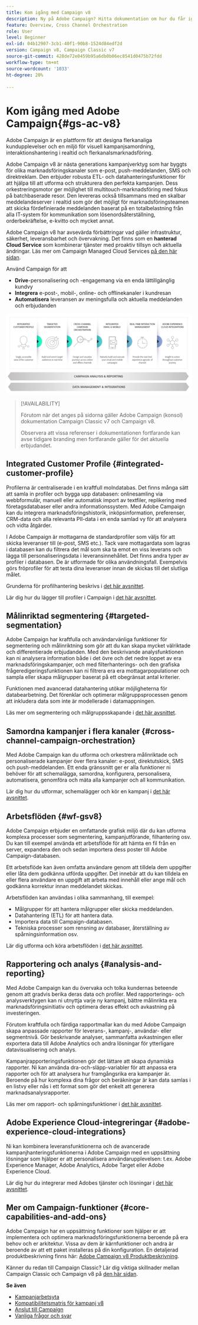 ```yaml
---
title: Kom igång med Campaign v8
description: Ny på Adobe Campaign? Hitta dokumentation om hur du får igång din programvara och var du ska börja med gränssnittet.
feature: Overview, Cross Channel Orchestration
role: User
level: Beginner
exl-id: 04b12907-3cb1-40f1-90b8-1524d84edf2d
version: Campaign v8, Campaign Classic v7
source-git-commit: 428de72e0459b95a6db0b06ec8541d0475b72fdd
workflow-type: tm+mt
source-wordcount: '1033'
ht-degree: 20%

---
```


# Kom igång med Adobe Campaign{#gs-ac-v8}

Adobe Campaign är en plattform för att designa flerkanaliga kundupplevelser och en miljö för visuell kampanjsamordning, interaktionshantering i realtid och flerkanalsmarknadsföring.

Adobe Campaign v8 är nästa generations kampanjverktyg som har byggts för olika marknadsföringskanaler som e-post, push-meddelanden, SMS och direktreklam. Den erbjuder robusta ETL- och datahanteringsfunktioner för att hjälpa till att utforma och strukturera den perfekta kampanjen. Dess orkestreringsmotor ger möjlighet till multitouch-marknadsföring med fokus på batchbaserade resor. Den levereras också tillsammans med en skalbar meddelandeserver i realtid som gör det möjligt för marknadsföringsteamen att skicka fördefinierade meddelanden baserat på en totalbelastning från alla IT-system för kommunikation som lösenordsåterställning, orderbekräftelse, e-kvitto och mycket annat.

Adobe Campaign v8 har avsevärda förbättringar vad gäller infrastruktur, säkerhet, leveransbarhet och övervakning. Det finns som en **hanterad Cloud Service** som kombinerar tjänster med proaktiv tillsyn och aktuella ändringar. Läs mer om Campaign Managed Cloud Services [på den här sidan](whats-new.md#acms-desc).

Använd Campaign för att

* **Drive**-personalisering och -engagemang via en enda lättillgänglig kundvy
* **Integrera** e-post-, mobil-, online- och offlinekanaler i kundresan
* **Automatisera** leveransen av meningsfulla och aktuella meddelanden och erbjudanden

![](assets/do-not-localize/ac-capabilities.png)


>[!AVAILABILITY]
>
>Förutom när det anges på sidorna gäller Adobe Campaign (konsol) dokumentation Campaign Classic v7 och Campaign v8.
>
>Observera att vissa referenser i dokumentationen fortfarande kan avse tidigare branding men fortfarande gäller för det aktuella erbjudandet.

## Integrated Customer Profile {#integrated-customer-profile}

Profilerna är centraliserade i en kraftfull molndatabas. Det finns många sätt att samla in profiler och bygga upp databasen: onlinesamling via webbformulär, manuell eller automatisk import av textfiler, replikering med företagsdatabaser eller andra informationssystem. Med Adobe Campaign kan du integrera marknadsföringshistorik, inköpsinformation, preferenser, CRM-data och alla relevanta PII-data i en enda samlad vy för att analysera och vidta åtgärder.

I Adobe Campaign är mottagarna de standardprofiler som väljs för att skicka leveranser till (e-post, SMS etc.). Tack vare mottagardata som lagras i databasen kan du filtrera det mål som ska ta emot en viss leverans och lägga till personaliseringsdata i leveransinnehållet. Det finns andra typer av profiler i databasen. De är utformade för olika användningsfall. Exempelvis görs fröprofiler för att testa dina leveranser innan de skickas till det slutliga målet.

Grunderna för profilhantering beskrivs i [det här avsnittet](audiences.md).

Lär dig hur du lägger till profiler i Campaign i [det här avsnittet](import.md).

## Målinriktad segmentering {#targeted-segmentation}

Adobe Campaign har kraftfulla och användarvänliga funktioner för segmentering och målinriktning som gör att du kan skapa mycket välriktade och differentierade erbjudanden. Med den beskrivande analysfunktionen kan ni analysera information både i det övre och det nedre loppet av era marknadsföringskampanjer, och med filterhanterings- och den grafiska frågeredigeringsfunktionen kan ni filtrera era era mottagarpopulationer och sampla eller skapa målgrupper baserat på ett obegränsat antal kriterier.

Funktionen med avancerad datahantering utökar möjligheterna för databearbetning. Det förenklar och optimerar målgruppsprocessen genom att inkludera data som inte är modellerade i datamappningen.

Läs mer om segmentering och målgruppsskapande i [det här avsnittet](audiences.md).

## Samordna kampanjer i flera kanaler {#cross-channel-campaign-orchestration}

Med Adobe Campaign kan du utforma och orkestrera målinriktade och personaliserade kampanjer över flera kanaler: e-post, direktutskick, SMS och push-meddelanden. Ett enda gränssnitt ger er alla funktioner ni behöver för att schemalägga, samordna, konfigurera, personalisera, automatisera, genomföra och mäta alla kampanjer och all kommunikation.

Lär dig hur du utformar, schemalägger och kör en kampanj i [det här avsnittet](campaigns.md).

## Arbetsflöden {#wf-gsv8}

Adobe Campaign erbjuder en omfattande grafisk miljö där du kan utforma komplexa processer som segmentering, kampanjutförande, filhantering osv. Du kan till exempel använda ett arbetsflöde för att hämta en fil från en server, expandera den och sedan importera dess poster till Adobe Campaign-databasen.

Ett arbetsflöde kan även omfatta användare genom att tilldela dem uppgifter eller låta dem godkänna utförda uppgifter. Det innebär att du kan tilldela en eller flera användare en uppgift att arbeta med innehåll eller ange mål och godkänna korrektur innan meddelandet skickas.

Arbetsflöden kan användas i olika sammanhang, till exempel:

* Målgrupper för att hantera målgrupper eller skicka meddelanden.
* Datahantering (ETL) för att hantera data.
* Importera data till Campaign-databasen.
* Tekniska processer som rensning av databaser, återställning av spårningsinformation osv.

Lär dig utforma och köra arbetsflöden i [det här avsnittet](../config/workflows.md).

## Rapportering och analys {#analysis-and-reporting}

Med Adobe Campaign kan du övervaka och tolka kundernas beteende genom att gradvis berika deras data och profiler. Med rapporterings- och analysverktygen kan ni utnyttja varje ny kampanj, bättre målinrikta era marknadsföringsinitiativ och optimera deras effekt och avkastning på investeringen.

Förutom kraftfulla och färdiga rapportmallar kan du med Adobe Campaign skapa anpassade rapporter för leverans-, kampanj-, användar- eller segmentnivå. Gör beskrivande analyser, sammanfatta avkastningen eller exportera data till Adobe Analytics och andra lösningar för ytterligare datavisualisering och analys.

Kampanjrapporteringsfunktionen gör det lättare att skapa dynamiska rapporter. Ni kan använda dra-och-släpp-variabler för att anpassa era rapporter och för att analysera hur framgångsrika era kampanjer är. Beroende på hur komplexa dina frågor och beräkningar är kan data samlas i en listvy eller nås i ett format som gör det enkelt att generera marknadsanalysrapporter.


Läs mer om rapport- och spårningsfunktioner i [det här avsnittet](../reporting/gs-reporting.md).

## Adobe Experience Cloud-integreringar {#adobe-experience-cloud-integrations}

Ni kan kombinera leveransfunktionerna och de avancerade kampanjhanteringsfunktionerna i Adobe Campaign med en uppsättning lösningar som hjälper er att personalisera användarupplevelsen: t.ex. Adobe Experience Manager, Adobe Analytics, Adobe Target eller Adobe Experience Cloud.

Lär dig hur du integrerar med Adobes tjänster och lösningar i [det här avsnittet](../connect/integration.md).

## Mer om Campaign-funktioner {#core-capabilities-and-add-ons}

Adobe Campaign har en uppsättning funktioner som hjälper er att implementera och optimera marknadsföringsfunktionerna beroende på era behov och er arkitektur. Vissa av dem är kärnfunktioner och andra är beroende av att ett paket installeras på din konfiguration. En detaljerad produktbeskrivning finns här: [Adobe Campaign v8 Produktbeskrivning](https://helpx.adobe.com/se/legal/product-descriptions/adobe-campaign-managed-cloud-services.html).

Känner du redan till Campaign Classic? Lär dig viktiga skillnader mellan Campaign Classic och Campaign v8 på [den här sidan](v7-to-v8.md).

**Se även**

* [Kampanjarbetsyta](campaign-ui.md)
* [Kompatibilitetsmatris för kampanj v8](compatibility-matrix.md)
* [Anslut till Campaign](connect.md)
* [Vanliga frågor och svar](campaign-faq.md)
